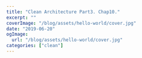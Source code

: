 ```yaml
---
title: "Clean Architecture Part3. Chap10."
excerpt: ""
coverImage: "/blog/assets/hello-world/cover.jpg"
date: "2019-06-20"
ogImage:
  url: "/blog/assets/hello-world/cover.jpg"
categories: ["clean"]
---
```

